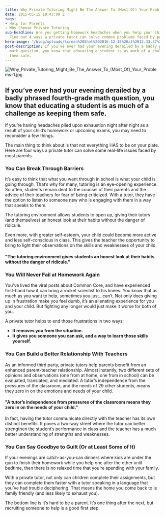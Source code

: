 ```yaml
---
title: Why Private Tutoring Might Be The Answer To (Most Of) Your Problems
date: 2015-05-15 18:43:00 Z
tags:
- Help for Parents
- Why Choose Private Tutoring
sub-headline: Are you getting homework headaches when you help your child after school?
  Find out 4 ways a private tutor can solve common problems faced by parents.
hero-image: "/blog/uploads/Screen%20Shot%202016-12-15%20at%2012.33.37%20PM%20(1).png"
post-description: If you’ve ever had your evening derailed by a badly phrased fourth-grade
  math question, you know that educating a student is as much of a challenge as keeping
  them safe.
---
```


![Why_Private_Tutoring_Might_Be_The_Answer_To_(Most_Of)_Your_Problems-1.jpg](/blog/uploads/Why_Private_Tutoring_Might_Be_The_Answer_To_(Most_Of)_Your_Problems-1.jpg)

## If you’ve ever had your evening derailed by a badly phrased fourth-grade math question, you know that educating a student is as much of a challenge as keeping them safe.

If you’re having headaches piled upon exhaustion night after night as a result of your child’s homework or upcoming exams, you may need to reconsider a few things.

The main thing to think about is that not everything HAS to be on your plate. Here are four ways a private tutor can solve some real-life issues faced by most parents.

### You Can Break Through Barriers

It’s easy to think that what you went through in school is what your child is going through. That’s why for many, tutoring is an eye-opening experience. So often, students remain deaf to the counsel of their parents and the advice of their teachers for fear of being criticized. With a tutor, they have the option to listen to someone new who is engaging with them in a way that speaks to them.

The tutoring environment allows students to open up, giving their tutors (and themselves) an honest look at their habits without the danger of ridicule.

Even more, with greater self-esteem, your child could become more active and less self-conscious in class. This gives the teacher the opportunity to bring to light their observations on the skills and weaknesses of your child.

#### "The tutoring environment gives students an honest look at their habits without the danger of ridicule."

### You Will Never Fail at Homework Again

You’ve lived the viral posts about Common Core, and have experienced first-hand how it can bring a rocket scientist to his knees. You know that as much as you want to help, sometimes you just...can’t. Not only does giving up in frustration make you feel dumb, it’s an alienating experience for you and your child. But fighting any longer would just make it worse for both of you.

A private tutor helps to end those frustrations in two ways:

* **It removes you from the situation.**
* **It gives you someone you can ask, and a way to learn those skills yourself.**

### You Can Build a Better Relationship With Teachers

As an informed third party, private tutors help parents benefit from an enhanced parent-teacher relationship. Almost instantly, two different sets of opinions and observations (one from at home, one from in school) can be evaluated, translated, and mediated. A tutor’s independence from the pressures of the classroom, and the needs of 29 other students, means they zero in on the emotions and needs of your child.

#### "A tutor’s independence from pressures of the classroom means they zero in on the needs of your child."

In fact, having the tutor communicate directly with the teacher has its own distinct benefits. It paves a two-way street where the tutor can better strengthen the student’s performance in class and the teacher has a much better understanding of strengths and weaknesses.

### You Can Say Goodbye to Guilt (Or at Least Some of It)

If your evenings are catch-as-you-can dinners where kids are under the gun to finish their homework while you help one after the other until bedtime, then there is no relaxed time that you’re spending with your family.

With a private tutor, not only can children complete their assignments, but they can complete them faster with a tutor speaking in a language that you’ve had trouble deciphering. That means the home you come back to is family friendly (and less likely to exhaust you).

The bottom line is it’s hard to be a parent. It’s one thing after the next, but recruiting someone to help is a good first step.
